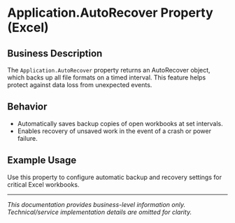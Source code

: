 # Application.AutoRecover Property (Excel)

## Business Description

The `Application.AutoRecover` property returns an AutoRecover object, which backs up all file formats on a timed interval. This feature helps protect against data loss from unexpected events.

## Behavior
- Automatically saves backup copies of open workbooks at set intervals.
- Enables recovery of unsaved work in the event of a crash or power failure.

## Example Usage
Use this property to configure automatic backup and recovery settings for critical Excel workbooks.

---
*This documentation provides business-level information only. Technical/service implementation details are omitted for clarity.*
